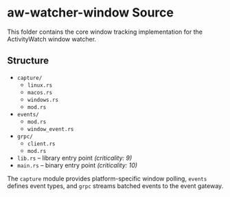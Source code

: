 # aw-watcher-window Source

This folder contains the core window tracking implementation for the ActivityWatch window watcher.

## Structure
- `capture/`
  - `linux.rs`
  - `macos.rs`
  - `windows.rs`
  - `mod.rs`
- `events/`
  - `mod.rs`
  - `window_event.rs`
- `grpc/`
  - `client.rs`
  - `mod.rs`
- `lib.rs` – library entry point *(criticality: 9)*
- `main.rs` – binary entry point *(criticality: 10)*

The `capture` module provides platform-specific window polling, `events` defines event types, and `grpc` streams batched events to the event gateway.

